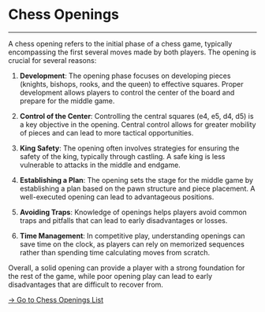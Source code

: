 # Chess Openings

---

A chess opening refers to the initial phase of a chess game, typically encompassing the first several moves made by both players. The opening is crucial for several reasons:

1. **Development**: The opening phase focuses on developing pieces (knights, bishops, rooks, and the queen) to effective squares. Proper development allows players to control the center of the board and prepare for the middle game.

2. **Control of the Center**: Controlling the central squares (e4, e5, d4, d5) is a key objective in the opening. Central control allows for greater mobility of pieces and can lead to more tactical opportunities.

3. **King Safety**: The opening often involves strategies for ensuring the safety of the king, typically through castling. A safe king is less vulnerable to attacks in the middle and endgame.

4. **Establishing a Plan**: The opening sets the stage for the middle game by establishing a plan based on the pawn structure and piece placement. A well-executed opening can lead to advantageous positions.

5. **Avoiding Traps**: Knowledge of openings helps players avoid common traps and pitfalls that can lead to early disadvantages or losses.

6. **Time Management**: In competitive play, understanding openings can save time on the clock, as players can rely on memorized sequences rather than spending time calculating moves from scratch.

Overall, a solid opening can provide a player with a strong foundation for the rest of the game, while poor opening play can lead to early disadvantages that are difficult to recover from. <br>

[→ Go to Chess Openings List](chess-openings.md)